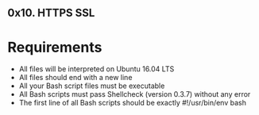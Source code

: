 ## 0x10. HTTPS SSL

# Requirements
- All files will be interpreted on Ubuntu 16.04 LTS
- All files should end with a new line
- All your Bash script files must be executable
- All Bash scripts must pass Shellcheck (version 0.3.7) without any error
- The first line of all Bash scripts should be exactly #!/usr/bin/env bash
